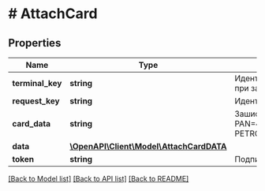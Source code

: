 # # AttachCard

## Properties

Name | Type | Description | Notes
------------ | ------------- | ------------- | -------------
**terminal_key** | **string** | Идентификатор терминала. Выдается мерчанту в Т‑Бизнес при заведении терминала. |
**request_key** | **string** | Идентификатор запроса на привязку карты. |
**card_data** | **string** | Зашифрованные данные карты в формате:    &#x60;&#x60;&#x60;   PAN&#x3D;4300000000000777;ExpDate&#x3D;0519;CardHolder&#x3D;IVAN PETROV;CVV&#x3D;111   &#x60;&#x60;&#x60; |
**data** | [**\OpenAPI\Client\Model\AttachCardDATA**](AttachCardDATA.md) |  | [optional]
**token** | **string** | Подпись запроса. |

[[Back to Model list]](../../README.md#models) [[Back to API list]](../../README.md#endpoints) [[Back to README]](../../README.md)
